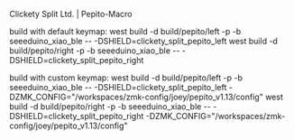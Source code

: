 Clickety Split Ltd. | Pepito-Macro

build with default keymap:
    west build -d build/pepito/left -p -b seeeduino_xiao_ble -- -DSHIELD=clickety_split_pepito_left
    west build -d build/pepito/right -p -b seeeduino_xiao_ble -- -DSHIELD=clickety_split_pepito_right

build with custom keymap:
    west build -d build/pepito/left -p -b seeeduino_xiao_ble -- -DSHIELD=clickety_split_pepito_left  -DZMK_CONFIG="/workspaces/zmk-config/joey/pepito_v1.13/config"
    west build -d build/pepito/right -p -b seeeduino_xiao_ble -- -DSHIELD=clickety_split_pepito_right  -DZMK_CONFIG="/workspaces/zmk-config/joey/pepito_v1.13/config"
